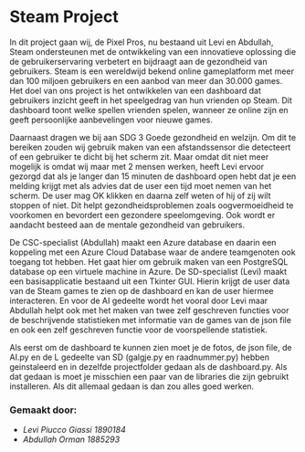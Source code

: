 #  Steam Project 

In dit project gaan wij, de Pixel Pros, nu bestaand uit Levi en Abdullah, Steam ondersteunen met de ontwikkeling van een innovatieve oplossing die de gebruikerservaring verbetert en bijdraagt aan de gezondheid van gebruikers. Steam is een wereldwijd bekend online gameplatform met meer dan 100 miljoen gebruikers en een aanbod van meer dan 30.000 games. Het doel van ons project is het ontwikkelen van een dashboard dat gebruikers inzicht geeft in het speelgedrag van hun vrienden op Steam. Dit dashboard toont welke spellen vrienden spelen, wanneer ze online zijn en geeft persoonlijke aanbevelingen voor nieuwe games.

Daarnaast dragen we bij aan SDG 3 Goede gezondheid en welzijn. Om dit te bereiken zouden wij gebruik maken van een afstandssensor die detecteert of een gebruiker te dicht bij het scherm zit. Maar omdat dit niet meer mogelijk is omdat wij maar met 2 mensen werken, heeft Levi ervoor gezorgd dat als je langer dan 15 minuten de dashboard open hebt dat je een melding krijgt met als advies dat de user een tijd moet nemen van het scherm. De user mag OK klikken en daarna zelf weten of hij of zij wilt stoppen of niet. Dit helpt gezondheidsproblemen zoals oogvermoeidheid te voorkomen en bevordert een gezondere speelomgeving. Ook wordt er aandacht besteed aan de mentale gezondheid van gebruikers.

De CSC-specialist (Abdullah) maakt een Azure database en daarin een koppeling met een Azure Cloud Database waar de andere teamgenoten ook toegang tot hebben. Het gaat hier om  gebruik maken van een PostgreSQL database op een virtuele machine in Azure. De SD-specialist (Levi) maakt een basisapplicatie bestaand uit een Tkinter GUI. Hierin krijgt de user data van de Steam games te zien op de dashboard en kan de user hiermee interacteren. En voor de AI gedeelte wordt het vooral door Levi maar Abdullah helpt ook met het maken van twee zelf geschreven functies voor de beschrijvende statistieken met informatie van de games van de json file en ook een zelf geschreven functie voor de voorspellende statistiek.

Als eerst om de dashboard te kunnen zien moet je de fotos, de json file, de AI.py en de L gedeelte van SD (galgje.py en raadnummer.py) hebben geinstaleerd en in dezelfde projectfolder gedaan als de dashboard.py. Als dat gedaan is moet je misschien een paar van de libraries die zijn gebruikt installeren. Als dit allemaal gedaan is dan zou alles goed werken.

### Gemaakt door:
* *Levi Piucco Giassi  1890184*
* *Abdullah Orman      1885293*
